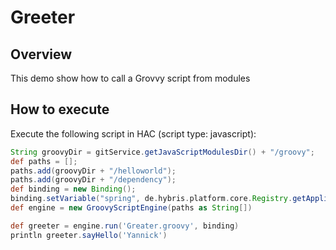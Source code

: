 # Greeter

## Overview
This demo show how to call a Grovvy script from modules

## How to execute

Execute the following script in HAC (script type: javascript):
```groovy
String groovyDir = gitService.getJavaScriptModulesDir() + "/groovy";
def paths = [];
paths.add(groovyDir + "/helloworld");
paths.add(groovyDir + "/dependency");
def binding = new Binding();
binding.setVariable("spring", de.hybris.platform.core.Registry.getApplicationContext());
def engine = new GroovyScriptEngine(paths as String[])          

def greeter = engine.run('Greater.groovy', binding)                   
println greeter.sayHello('Yannick')
```